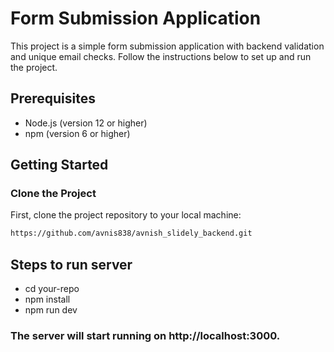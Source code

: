 # Form Submission Application

This project is a simple form submission application with backend validation and unique email checks. Follow the instructions below to set up and run the project.

## Prerequisites

- Node.js (version 12 or higher)
- npm (version 6 or higher)

## Getting Started

### Clone the Project

First, clone the project repository to your local machine:

```bash
https://github.com/avnis838/avnish_slidely_backend.git
```

## Steps to run server
- cd your-repo
- npm install
- npm run dev

### The server will start running on http://localhost:3000.
